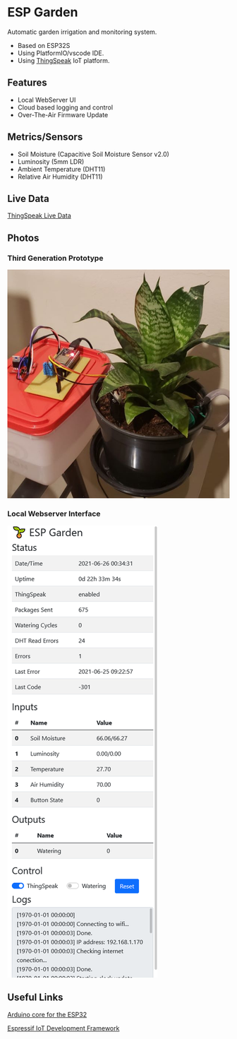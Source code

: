 # ESP Garden

Automatic garden irrigation and monitoring system.
- Based on ESP32S
- Using PlatformIO/vscode IDE.
- Using [ThingSpeak](https://thingspeak.com) IoT platform.

## Features

- Local WebServer UI
- Cloud based logging and control
- Over-The-Air Firmware Update

## Metrics/Sensors

- Soil Moisture (Capacitive Soil Moisture Sensor v2.0)
- Luminosity (5mm LDR)
- Ambient Temperature (DHT11)
- Relative Air Humidity (DHT11)

## Live Data

[ThingSpeak Live Data](https://thingspeak.com/channels/1348790)

## Photos

### Third Generation Prototype

![Third Generation Protype](docs/prototype3.jpeg)

### Local Webserver Interface

![UI - Local Server](docs/ui.png)

## Useful Links

[Arduino core for the ESP32](https://github.com/espressif/arduino-esp32)

[Espressif IoT Development Framework](https://github.com/espressif/esp-idf)
